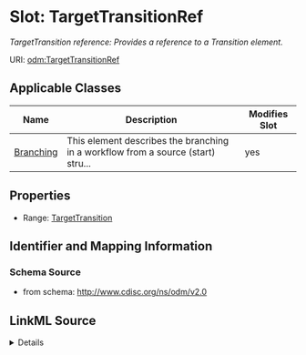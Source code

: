 # Slot: TargetTransitionRef


_TargetTransition reference: Provides a reference to a Transition element._



URI: [odm:TargetTransitionRef](http://www.cdisc.org/ns/odm/v2.0/TargetTransitionRef)



<!-- no inheritance hierarchy -->




## Applicable Classes

| Name | Description | Modifies Slot |
| --- | --- | --- |
[Branching](Branching.md) | This element describes the branching in a workflow from a source (start) stru... |  yes  |







## Properties

* Range: [TargetTransition](TargetTransition.md)





## Identifier and Mapping Information







### Schema Source


* from schema: http://www.cdisc.org/ns/odm/v2.0




## LinkML Source

<details>
```yaml
name: TargetTransitionRef
description: 'TargetTransition reference: Provides a reference to a Transition element.'
from_schema: http://www.cdisc.org/ns/odm/v2.0
rank: 1000
identifier: false
alias: TargetTransitionRef
domain_of:
- Branching
range: TargetTransition

```
</details>